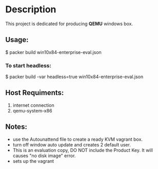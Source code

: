 # Description
This project is dedicated for producing **QEMU** windows box.

## Usage:
   $ packer build win10x84-enterprise-eval.json

   ### To start headless:
   $ packer build -var headless=true win10x84-enterprise-eval.json

## Host Requiments:
1. internet connection
1. qemu-system-x86

## Notes:
* use the Autounattend file to create a ready KVM vagrant box.
* turn off window auto update and creates 2 default user.
* This is an evaluation copy, DO NOT include the Product Key.  It will causes "no disk image" error.
* sets up the vagrant
